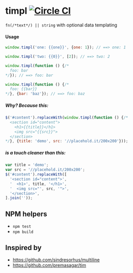 # timpl [![Circle CI](https://circleci.com/gh/clearhead/timpl.svg?style=svg)](https://circleci.com/gh/clearhead/timpl)

`fn(/*text*/) || string` with optional data templating 

#### Usage

```js
window.timpl('one: {{one}}', {one: 1}); // ==> one: 1

window.timpl('two: {{0}}', [2]); // ==> two: 2

window.timpl(function () {/*
  foo: bar
*/}); // ==> foo: bar

window.timpl(function () {/*
  foo: {{bar}}
*/}, {bar: 'baz'}); // ==> foo: baz
```

##### Why? Because this:

```js
$('#content').replaceWith(window.timpl(function () {/*
  <section id="content">
    <h1>{{title}}</h1>
    <img src="{{src}}">
  </section>
*/}, {title: 'demo', src: '//placehold.it/200x200'}));
```
##### is a touch cleaner than this:

```js
var title = 'demo';
var src = '//placehold.it/200x200';
$('#content').replaceWith([
  '<section id="content">',
  '  <h1>', title, '</h1>',
  '  <img src="', src, '">',
  '</section>',
].join(''));
```

## NPM helpers

* `npm test`
* `npm build`


## Inspired by 
 
* https://github.com/sindresorhus/multiline
* https://github.com/premasagar/tim
